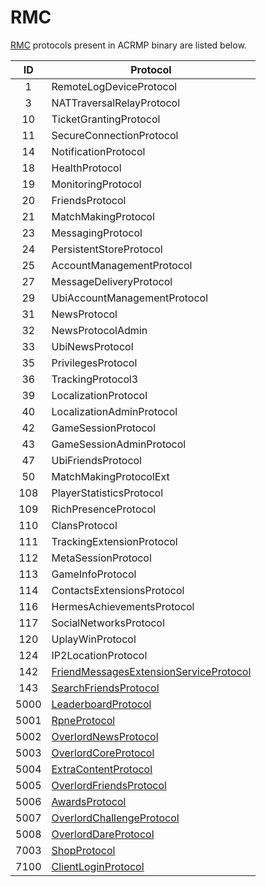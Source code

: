 # RMC
[RMC](https://github.com/Phoenix-Assassins/acb-docs/blob/master/RMC.md) protocols present in ACRMP binary are listed below.

|  ID  | Protocol                               |
| :--: | -------------------------------------- |
|  1   | RemoteLogDeviceProtocol                |
|  3   | NATTraversalRelayProtocol              |
|  10  | TicketGrantingProtocol                 |
|  11  | SecureConnectionProtocol               |
|  14  | NotificationProtocol                   |
|  18  | HealthProtocol                         |
|  19  | MonitoringProtocol                     |
|  20  | FriendsProtocol                        |
|  21  | MatchMakingProtocol                    |
|  23  | MessagingProtocol                      |
|  24  | PersistentStoreProtocol                |
|  25  | AccountManagementProtocol              |
|  27  | MessageDeliveryProtocol                |
|  29  | UbiAccountManagementProtocol           |
|  31  | NewsProtocol                           |
|  32  | NewsProtocolAdmin                      |
|  33  | UbiNewsProtocol                        |
|  35  | PrivilegesProtocol                     |
|  36  | TrackingProtocol3                      |
|  39  | LocalizationProtocol                   |
|  40  | LocalizationAdminProtocol              |
|  42  | GameSessionProtocol                    |
|  43  | GameSessionAdminProtocol               |
|  47  | UbiFriendsProtocol                     |
|  50  | MatchMakingProtocolExt                 |
| 108  | PlayerStatisticsProtocol               |
| 109  | RichPresenceProtocol                   |
| 110  | ClansProtocol                          |
| 111  | TrackingExtensionProtocol              |
| 112  | MetaSessionProtocol                    |
| 113  | GameInfoProtocol                       |
| 114  | ContactsExtensionsProtocol             |
| 116  | HermesAchievementsProtocol             |
| 117  | SocialNetworksProtocol                 |
| 120  | UplayWinProtocol                       |
| 124  | IP2LocationProtocol                    |
| 142  | [FriendMessagesExtensionServiceProtocol](FriendMessagesExtensionServiceProtocol.md) |
| 143  | [SearchFriendsProtocol](SearchFriendsProtocol.md) |
| 5000 | [LeaderboardProtocol](LeaderboardProtocol.md) |
| 5001 | [RpneProtocol](RpneProtocol.md) |
| 5002 | [OverlordNewsProtocol](OverlordNewsProtocol.md) |
| 5003 | [OverlordCoreProtocol](OverlordCoreProtocol.md) |
| 5004 | [ExtraContentProtocol](ExtraContentProtocol.md) |
| 5005 | [OverlordFriendsProtocol](OverlordFriendsProtocol.md) |
| 5006 | [AwardsProtocol](AwardsProtocol.md) |
| 5007 | [OverlordChallengeProtocol](OverlordChallengeProtocol.md) |
| 5008 | [OverlordDareProtocol](OverlordDareProtocol.md) |
| 7003 | [ShopProtocol](ShopProtocol.md) |
| 7100 | [ClientLoginProtocol](ClientLoginProtocol.md) |
